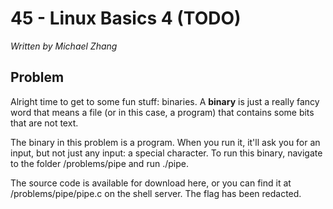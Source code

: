 # 45 - Linux Basics 4 (TODO)

*Written by Michael Zhang*

## Problem

Alright time to get to some fun stuff: binaries. A **binary** is just a really fancy word that means a file (or in this case, a program) that contains some bits that are not text.

The binary in this problem is a program. When you run it, it'll ask you for an input, but not just any input: a special character. To run this binary, navigate to the folder /problems/pipe and run ./pipe.

The source code is available for download here, or you can find it at /problems/pipe/pipe.c on the shell server. The flag has been redacted.